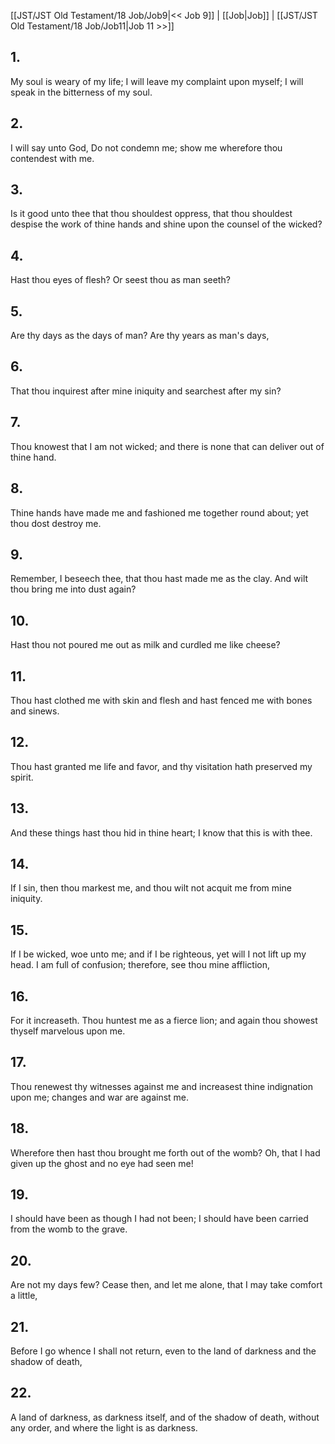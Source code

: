 [[JST/JST Old Testament/18 Job/Job9|<< Job 9]] | [[Job|Job]] | [[JST/JST Old Testament/18 Job/Job11|Job 11 >>]]
## 1.
My soul is weary of my life; I will leave my complaint upon myself; I will speak in the bitterness of my soul.
## 2.
I will say unto God, Do not condemn me; show me wherefore thou contendest with me.
## 3.
Is it good unto thee that thou shouldest oppress, that thou shouldest despise the work of thine hands and shine upon the counsel of the wicked?
## 4.
Hast thou eyes of flesh? Or seest thou as man seeth?
## 5.
Are thy days as the days of man? Are thy years as man\'s days,
## 6.
That thou inquirest after mine iniquity and searchest after my sin?
## 7.
Thou knowest that I am not wicked; and there is none that can deliver out of thine hand.
## 8.
Thine hands have made me and fashioned me together round about; yet thou dost destroy me.
## 9.
Remember, I beseech thee, that thou hast made me as the clay. And wilt thou bring me into dust again?
## 10.
Hast thou not poured me out as milk and curdled me like cheese?
## 11.
Thou hast clothed me with skin and flesh and hast fenced me with bones and sinews.
## 12.
Thou hast granted me life and favor, and thy visitation hath preserved my spirit.
## 13.
And these things hast thou hid in thine heart; I know that this is with thee.
## 14.
If I sin, then thou markest me, and thou wilt not acquit me from mine iniquity.
## 15.
If I be wicked, woe unto me; and if I be righteous, yet will I not lift up my head. I am full of confusion; therefore, see thou mine affliction,
## 16.
For it increaseth. Thou huntest me as a fierce lion; and again thou showest thyself marvelous upon me.
## 17.
Thou renewest thy witnesses against me and increasest thine indignation upon me; changes and war are against me.
## 18.
Wherefore then hast thou brought me forth out of the womb? Oh, that I had given up the ghost and no eye had seen me!
## 19.
I should have been as though I had not been; I should have been carried from the womb to the grave.
## 20.
Are not my days few? Cease then, and let me alone, that I may take comfort a little,
## 21.
Before I go whence I shall not return, even to the land of darkness and the shadow of death,
## 22.
A land of darkness, as darkness itself, and of the shadow of death, without any order, and where the light is as darkness.

